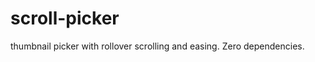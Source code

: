scroll-picker
=============

thumbnail picker with rollover scrolling and easing. Zero dependencies.